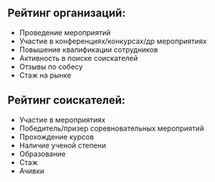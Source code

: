 
## Рейтинг организаций:
- Проведение мероприятий 
- Участие в конференциях/конкурсах/др мероприятиях
- Повышение квалификации сотрудников
- Активность в поиске соискателей
- Отзывы по собесу
- Стаж на рынке

## Рейтинг соискателей:
- Участие в мероприятиях
- Победитель/призер соревновательных мероприятий
- Прохождение курсов
- Наличие ученой степени
- Образование
- Стаж
- Ачивки